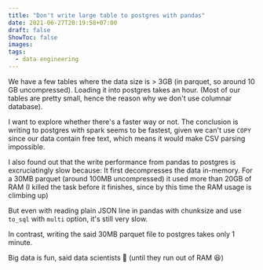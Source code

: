 ```yaml
---
title: "Don't write large table to postgres with pandas"
date: 2021-06-27T20:19:58+07:00
draft: false
ShowToc: false
images:
tags:
  - data engineering
---
```


We have a few tables where the data size is > 3GB (in parquet, so around 10 GB uncompressed). Loading it into postgres takes an hour. (Most of our tables are pretty small, hence the reason why we don't use columnar database).

I want to explore whether there's a faster way or not. The conclusion is writing to postgres with spark seems to be fastest, given we can't use `COPY` since our data contain free text, which means it would make CSV parsing impossible.

I also found out that the write performance from pandas to postgres is excruciatingly slow because:
It first decompresses the data in-memory. For a 30MB parquet (around 100MB uncompressed) it used more than 20GB of RAM (I killed the task before it finishes, since by this time the RAM usage is climbing up)

But even with reading plain JSON line in pandas with chunksize and use `to_sql` with `multi` option, it's still very slow.

In contrast, writing the said 30MB parquet file to postgres takes only 1 minute.

Big data is fun, said data scientists 🧪 (until they run out of RAM 😆)
